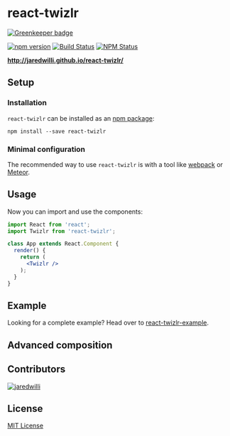 # react-twizlr

[![Greenkeeper badge](https://badges.greenkeeper.io/jaredwilli/react-twizlr.svg)](https://greenkeeper.io/)

[![npm version](https://badge.fury.io/js/react-twizlr.svg)](https://badge.fury.io/js/react-twizlr)
[![Build Status](https://travis-ci.org/jaredwilli/react-twizlr.svg)](https://travis-ci.org/jaredwilli/react-twizlr)
[![NPM Status](http://img.shields.io/npm/dm/react-twizlr.svg?style=flat)](https://www.npmjs.org/package/react-twizlr)


**http://jaredwilli.github.io/react-twizlr/**


Setup
-----

### Installation

`react-twizlr` can be installed as an [npm package](https://www.npmjs.com/package/react-twizlr):

```
npm install --save react-twizlr
```

### Minimal configuration

The recommended way to use `react-twizlr` is with a tool like [webpack](https://webpack.js.org/) or [Meteor](https://www.meteor.com/).

Usage
-----

Now you can import and use the components:

```jsx
import React from 'react';
import Twizlr from 'react-twizlr';

class App extends React.Component {
  render() {
    return (
      <Twizlr />
    );
  }
}
```

Example
-------
Looking for a complete example? Head over to [react-twizlr-example](https://github.com/jaredwilli/react-twizlr-example).


Advanced composition
-------



Contributors
-----------
[![jaredwilli](https://avatars3.githubusercontent.com/u/218374?s=460&v=4)](https://github.com/jaredwilli)


License
-------
[MIT License](https://opensource.org/licenses/MIT)
